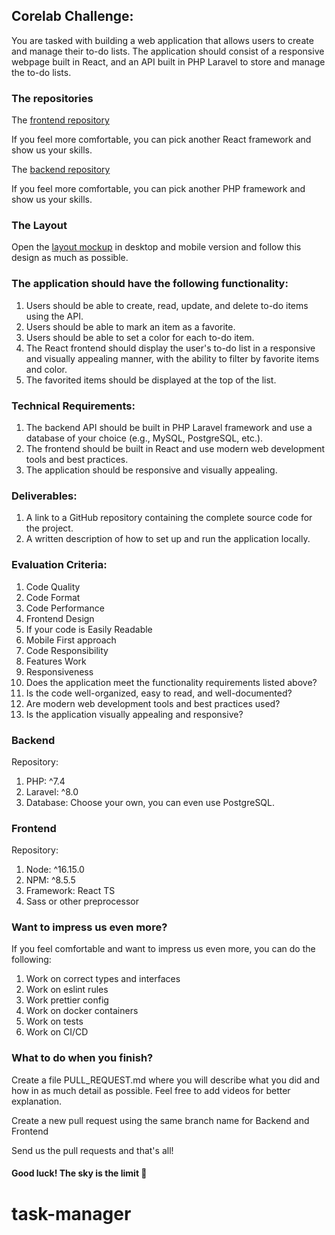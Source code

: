 ## Corelab Challenge:

You are tasked with building a web application that allows users to create and manage their to-do lists. The application should consist of a responsive webpage built in React, and an API built in PHP Laravel to store and manage the to-do lists.

### The repositories
The [frontend repository](https://github.com/corelabbr/corelab-challenge-web-app-php)

If you feel more comfortable, you can pick another React framework and show us your skills.

The [backend repository](https://github.com/corelabbr/corelab-api-challenge-php)

If you feel more comfortable, you can pick another PHP framework and show us your skills.

### The Layout
Open the [layout mockup](https://www.figma.com/file/sQrUVHTlyogq3qGdkqGTXN/mockup?node-id=7%3A2&t=ANTOTiqjqGWYuoUr-0) in desktop and mobile version and follow this design as much as possible.

### The application should have the following functionality:

1. Users should be able to create, read, update, and delete to-do items using the API.
2. Users should be able to mark an item as a favorite.
3. Users should be able to set a color for each to-do item.
4. The React frontend should display the user's to-do list in a responsive and visually appealing manner, with the ability to filter by favorite items and color.
5. The favorited items should be displayed at the top of the list.

### Technical Requirements:
1. The backend API should be built in PHP Laravel framework and use a database of your choice (e.g., MySQL, PostgreSQL, etc.).
2. The frontend should be built in React and use modern web development tools and best practices.
3. The application should be responsive and visually appealing.

### Deliverables:
1. A link to a GitHub repository containing the complete source code for the project.
2. A written description of how to set up and run the application locally.

### Evaluation Criteria:
1. Code Quality
2. Code Format
3. Code Performance
4. Frontend Design
5. If your code is Easily Readable
6. Mobile First approach
7. Code Responsibility
8. Features Work
9. Responsiveness
10. Does the application meet the functionality requirements listed above?
11. Is the code well-organized, easy to read, and well-documented?
12. Are modern web development tools and best practices used?
13. Is the application visually appealing and responsive?

### Backend
Repository: 
1. PHP: ^7.4
2. Laravel: ^8.0
3. Database: Choose your own, you can even use PostgreSQL.

### Frontend
Repository: 
1. Node: ^16.15.0
2. NPM: ^8.5.5
3. Framework: React TS
4. Sass or other preprocessor

### Want to impress us even more?
If you feel comfortable and want to impress us even more, you can do the following:

1. Work on correct types and interfaces
2. Work on eslint rules
3. Work prettier config
4. Work on docker containers
5. Work on tests
6. Work on CI/CD

### What to do when you finish?

Create a file PULL_REQUEST.md where you will describe what you did and how in as much detail as possible. Feel free to add videos for better explanation.

Create a new pull request using the same branch name for Backend and Frontend

Send us the pull requests and that's all!

#### Good luck! The sky is the limit 🚀
# task-manager
